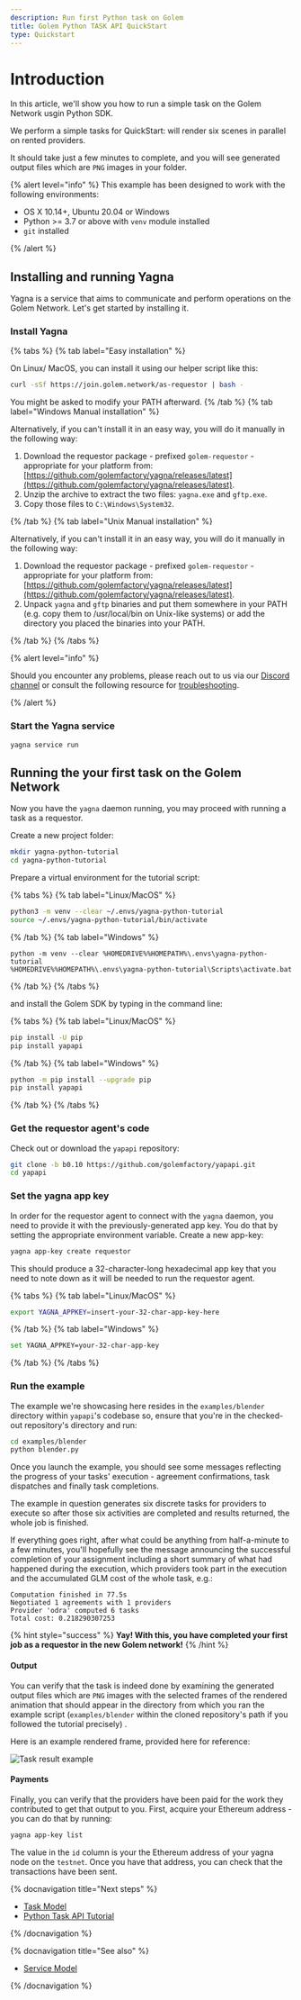 ```yaml
---
description: Run first Python task on Golem
title: Golem Python TASK API QuickStart
type: Quickstart
---
```


# Introduction

In this article, we'll show you how to run a simple task on the Golem Network usgin Python SDK.

We perform a simple tasks for QuickStart: will render six scenes in parallel on rented providers.

It should take just a few minutes to complete, and you will see generated output files which are `PNG` images in your folder.

{% alert level="info" %}
This example has been designed to work with the following environments:

- OS X 10.14+, Ubuntu 20.04 or Windows
- Python >= 3.7 or above with `venv` module installed
- `git` installed

{% /alert %}

## Installing and running Yagna

Yagna is a service that aims to communicate and perform operations on the Golem Network. Let's get started by installing it.

### Install Yagna

{% tabs %}
{% tab label="Easy installation" %}

On Linux/ MacOS, you can install it using our helper script like this:

```bash
curl -sSf https://join.golem.network/as-requestor | bash -
```

You might be asked to modify your PATH afterward.
{% /tab %}
{% tab label="Windows Manual installation" %}

Alternatively, if you can't install it in an easy way, you will do it manually in the following way:

1. Download the requestor package - prefixed `golem-requestor` - appropriate for your platform from: [https://github.com/golemfactory/yagna/releases/latest](https://github.com/golemfactory/yagna/releases/latest).
2. Unzip the archive to extract the two files: `yagna.exe` and `gftp.exe`.
3. Copy those files to `C:\Windows\System32`.

{% /tab %}
{% tab label="Unix Manual installation" %}

Alternatively, if you can't install it in an easy way, you will do it manually in the following way:

1. Download the requestor package - prefixed `golem-requestor` - appropriate for your platform from: [https://github.com/golemfactory/yagna/releases/latest](https://github.com/golemfactory/yagna/releases/latest).
2. Unpack `yagna` and `gftp` binaries and put them somewhere in your PATH (e.g. copy them to /usr/local/bin on Unix-like systems) or add the directory you placed the binaries into your PATH.

{% /tab %}
{% /tabs %}

{% alert level="info" %}

Should you encounter any problems, please reach out to us via our [Discord channel](https://chat.golem.network/) or consult the following resource for [troubleshooting](/docs/troubleshooting/yagna).

{% /alert %}

### Start the Yagna service

```bash
yagna service run
```

## Running the your first task on the Golem Network

Now you have the `yagna` daemon running, you may proceed with running a task as a requestor.

Create a new project folder:

```bash
mkdir yagna-python-tutorial
cd yagna-python-tutorial
```

Prepare a virtual environment for the tutorial script:

{% tabs %}
{% tab label="Linux/MacOS" %}

```bash
python3 -m venv --clear ~/.envs/yagna-python-tutorial
source ~/.envs/yagna-python-tutorial/bin/activate
```

{% /tab  %}
{% tab label="Windows" %}

```
python -m venv --clear %HOMEDRIVE%%HOMEPATH%\.envs\yagna-python-tutorial
%HOMEDRIVE%%HOMEPATH%\.envs\yagna-python-tutorial\Scripts\activate.bat
```

{% /tab %}
{% /tabs %}

and install the Golem SDK by typing in the command line:

{% tabs %}
{% tab label="Linux/MacOS" %}

```bash
pip install -U pip
pip install yapapi
```

{% /tab  %}
{% tab label="Windows" %}

```bash
python -m pip install --upgrade pip
pip install yapapi
```

{% /tab %}
{% /tabs %}

### Get the requestor agent's code

Check out or download the `yapapi` repository:

```bash
git clone -b b0.10 https://github.com/golemfactory/yapapi.git
cd yapapi
```

### Set the yagna app key

In order for the requestor agent to connect with the `yagna` daemon, you need to provide it with the previously-generated app key. You do that by setting the appropriate environment variable. Create a new app-key:

```bash
yagna app-key create requestor
```

This should produce a 32-character-long hexadecimal app key that you need to note down as it will be needed to run the requestor agent.

{% tabs %}
{% tab label="Linux/MacOS" %}

```bash
export YAGNA_APPKEY=insert-your-32-char-app-key-here
```

{% /tab  %}
{% tab label="Windows" %}

```bash
set YAGNA_APPKEY=your-32-char-app-key
```

{% /tab %}
{% /tabs %}

### Run the example

The example we're showcasing here resides in the `examples/blender` directory within `yapapi`'s codebase so, ensure that you're in the checked-out repository's directory and run:

```bash
cd examples/blender
python blender.py
```

Once you launch the example, you should see some messages reflecting the progress of your tasks' execution - agreement confirmations, task dispatches and finally task completions.

The example in question generates six discrete tasks for providers to execute so after those six activities are completed and results returned, the whole job is finished.

If everything goes right, after what could be anything from half-a-minute to a few minutes, you'll hopefully see the message announcing the successful completion of your assignment including a short summary of what had happened during the execution, which providers took part in the execution and the accumulated GLM cost of the whole task, e.g.:

`Computation finished in 77.5s`\
`Negotiated 1 agreements with 1 providers`\
`Provider 'odra' computed 6 tasks`\
`Total cost: 0.218290307253`

{% hint style="success" %}
**Yay! With this, you have completed your first job as a requestor in the new Golem network!**
{% /hint %}

#### Output

You can verify that the task is indeed done by examining the generated output files which are `PNG` images with the selected frames of the rendered animation that should appear in the directory from which you ran the example script (`examples/blender` within the cloned repository's path if you followed the tutorial precisely) .

Here is an example rendered frame, provided here for reference:

![Task result example](/output_0.png)

#### Payments

Finally, you can verify that the providers have been paid for the work they contributed to get that output to you. First, acquire your Ethereum address - you can do that by running:

```bash
yagna app-key list
```

The value in the `id` column is your the Ethereum address of your yagna node on the `testnet`. Once you have that address, you can check that the transactions have been sent.

{% docnavigation title="Next steps" %}

- [Task Model](/docs/creators/python/guides/task-model)
- [Python Task API Tutorial ](/docs/creators/python/tutorials/service-example-0-hello-world)

{% /docnavigation %}

{% docnavigation title="See also" %}

- [Service Model](/docs/creators/python/guides/service-model)

{% /docnavigation %}
